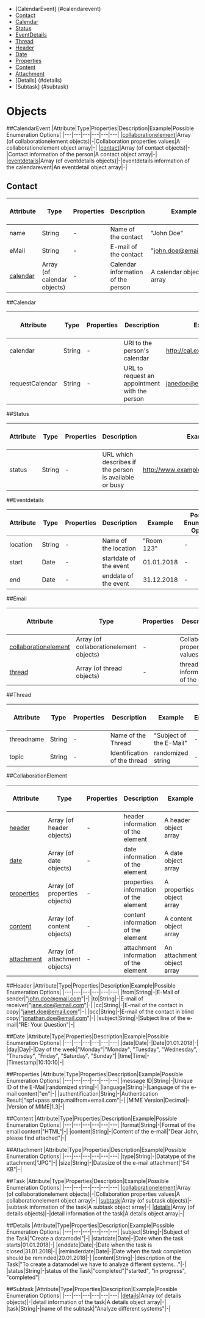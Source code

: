 <!-- TOC depthFrom:2 depthTo:6 withLinks:1 updateOnSave:1 orderedList:0 -->
- [CalendarEvent] (#calendarevent)
- [Contact](#contact)
- [Calendar](#calendar)
- [Status](#status)
- [EventDetails](#eventdetails)
- [Thread](#thread)
- [Header](#header)
- [Date](#date)
- [Properties](#properties)
- [Content](#content)
- [Attachment](#attachment)
- [Details] (#details)
- [Subtask] (#subtask)

<!-- /TOC -->

# Objects

##CalendarEvent
|Attribute|Type|Properties|Description|Example|Possible Enumeration Options|
|---|---|---|---|---|---|
|[collaborationelement](#collaborationelement)|Array (of collaborationelement objects)|-|Collaboration properties values|A collaborationelement object array|-|
|[contact](#contact)|Array (of contact objects)|-|Contact information of the person|A contact object array|-|
|[eventdetails](#eventdetails)|Array (of eventdetails objects)|-|eventdetails information of the calendarevent|An eventdetail object array|-|

## Contact

|Attribute|Type|Properties|Description|Example|Possible Enumeration Options|
|---|---|---|---|---|---|
|name|String|-|Name of the contact|"John Doe"|-|
|eMail|String|-|E-mail of the contact|"john.doe@email.com"|-|
|[calendar](#calendar)|Array (of calendar objects)|-|Calendar information of the person|A calendar object array|-|

##Calendar

|Attribute|Type|Properties|Description|Example|Possible Enumeration Options|
|---|---|---|---|---|---|
|calendar|String|-|URI to the person's calendar|http://cal.example.com/calA|-|
|requestCalendar|String|-|URL to request an appointment with the person|janedoe@example.com|-|

##Status

|Attribute|Type|Properties|Description|Example|Possible Enumeration Options|
|---|---|---|---|---|---|
|status|String|-|URL which describes if the person is available or busy|http://www.example.com/busy/janedoe|-|

##Eventdetails

|Attribute|Type|Properties|Description|Example|Possible Enumeration Options|
|---|---|---|---|---|---|
|location|String|-|Name of the location|"Room 123"|-|
|start|Date|-|startdate of the event|01.01.2018|-|
|end|Date|-|enddate of the event|31.12.2018|-|

##Email

|Attribute|Type|Properties|Description|Example|Possible Enumeration Options|
|---|---|---|---|---|---|
|[collaborationelement](#collaborationelement)|Array (of collaborationelement objects)|-|Collaboration properties values|A collaborationelement object array|-|
|[thread](#thread)|Array (of thread objects)|-|thread information of the e-mail|A thread object array|-|

##Thread

|Attribute|Type|Properties|Description|Example|Possible Enumeration Options|
|---|---|---|---|---|---|
|threadname|String|-|Name of the Thread|"Subject of the E-Mail"|-|
|topic|String|-|Identification of the thread|randomized string|-|

##CollaborationElement

|Attribute|Type|Properties|Description|Example|Possible Enumeration Options|
|---|---|---|---|---|---|
|[header](#header)|Array (of header objects)|-|header information of the element|A header object array|-|
|[date](#date)|Array (of date objects)|-|date information of the element|A date object array|-|
|[properties](#properties)|Array (of properties objects)|-|properties information of the element|A properties object array|-|
|[content](#content)|Array (of content objects)|-|content information of the element|A content object array|-|
|[attachment](#attachment)|Array (of attachment objects)|-|attachment information of the element|An attachment object array|-|

##Header
|Attribute|Type|Properties|Description|Example|Possible Enumeration Options|
|---|---|---|---|---|---|
|from|String|-|E-Mail of sender|"john.doe@email.com"|-|
|to|String|-|E-mail of receiver|"jane.doe@email.com"|-|
|cc|String|-|E-mail of the contact in copy|"janet.doe@email.com"|-|
|bcc|String|-|E-mail of the contact in blind copy|"jonathan.doe@email.com"|-|
|subject|String|-|Subject line of the e-mail|"RE: Your Question"|-|

##Date
|Attribute|Type|Properties|Description|Example|Possible Enumeration Options|
|---|---|---|---|---|---|
|date|Date|-|Date|01.01.2018|-|
|day|Day|-|Day of the week|"Monday"|"Monday", "Tuesday", "Wednesday", "Thursday", "Friday", "Saturday", "Sunday"|
|time|Time|-|Timestamp|10:10:10|-|


##Properties
|Attribute|Type|Properties|Description|Example|Possible Enumeration Options|
|---|---|---|---|---|---|
|message ID|String|-|Unique ID of the E-Mail|randomized string|-|
|language|String|-|Language of the e-mail content|"en"|-|
|authentification|String|-|Authentication Result|"spf=pass smtp.mailfrom=email.com"|-|
|MIME Version|Decimal|-|Version of MIME|1.3|-|

##Content
|Attribute|Type|Properties|Description|Example|Possible Enumeration Options|
|---|---|---|---|---|---|
|format|String|-|Format of the email content|"HTML"|-|
|content|String|-|Content of the e-mail|"Dear John, please find attached"|-|

##Attachment
|Attribute|Type|Properties|Description|Example|Possible Enumeration Options|
|---|---|---|---|---|---|
|type|String|-|Datatype of the attachment|"JPG"|-|
|size|String|-|Datasize of the e-mail attachment|"54 KB"|-|

##Task
|Attribute|Type|Properties|Description|Example|Possible Enumeration Options|
|---|---|---|---|---|---|
|[collaborationelement](#collaborationelement)|Array (of collaborationelement objects)|-|Collaboration properties values|A collaborationelement object array|-|
|[subtask](#subtask)|Array (of subtask objects)|-|subtask information of the task|A subtask object array|-|
|[details](#dateils)|Array (of details objects)|-|detail information of the task|A details object array|-|


##Details
|Attribute|Type|Properties|Description|Example|Possible Enumeration Options|
|---|---|---|---|---|---|
|subject|String|-|Subject of the Task|"Create a datamodel"|-|
|startdate|Date|-|Date when the task starts|01.01.2018|-|
|enddate|Date|-|Date when the task is closed|31.01.2018|-|
|reminderdate|Date|-|Date when the task completion should be reminded|20.01.2018|-|
|content|String|-|description of the Task|"To create a datamodel we have to analyze different systems..."|-|
|status|String|-|status of the Task|"completed"|"started", "in progress", "completed"|

##Subtask
|Attribute|Type|Properties|Description|Example|Possible Enumeration Options|
|---|---|---|---|---|---|
|[details](#dateils)|Array (of details objects)|-|detail information of the task|A details object array|-|
|task|String|-|name of the subtask|"Analyze different systems"|-|
